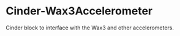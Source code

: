 Cinder-Wax3Accelerometer
========================

Cinder block to interface with the Wax3 and other accelerometers.
